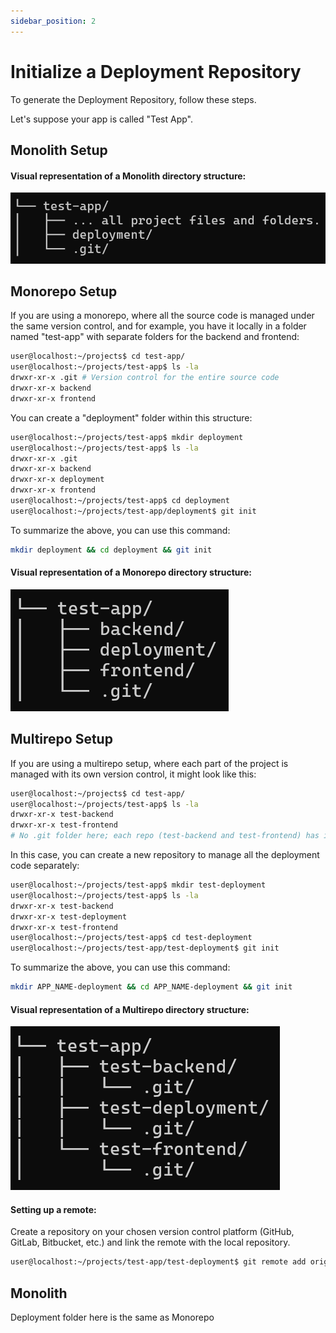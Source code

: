 ```yaml
---
sidebar_position: 2
---
```


# Initialize a Deployment Repository

To generate the Deployment Repository, follow these steps.

Let's suppose your app is called "Test App".

## Monolith Setup

#### Visual representation of a Monolith directory structure:

![Alt text](../../static/img/monolith.png)

## Monorepo Setup

If you are using a monorepo, where all the source code is managed under the same version control, and for example, you have it locally in a folder named "test-app" with separate folders for the backend and frontend:

```sh
user@localhost:~/projects$ cd test-app/
user@localhost:~/projects/test-app$ ls -la
drwxr-xr-x .git # Version control for the entire source code
drwxr-xr-x backend
drwxr-xr-x frontend
```

You can create a "deployment" folder within this structure:

```sh
user@localhost:~/projects/test-app$ mkdir deployment
user@localhost:~/projects/test-app$ ls -la
drwxr-xr-x .git
drwxr-xr-x backend
drwxr-xr-x deployment
drwxr-xr-x frontend
user@localhost:~/projects/test-app$ cd deployment
user@localhost:~/projects/test-app/deployment$ git init
```

To summarize the above, you can use this command:

```sh
mkdir deployment && cd deployment && git init
```

#### Visual representation of a Monorepo directory structure:

![Alt text](../../static/img/monorepo.png)

## Multirepo Setup

If you are using a multirepo setup, where each part of the project is managed with its own version control, it might look like this:

```sh
user@localhost:~/projects$ cd test-app/
user@localhost:~/projects/test-app$ ls -la
drwxr-xr-x test-backend
drwxr-xr-x test-frontend
# No .git folder here; each repo (test-backend and test-frontend) has its own .git folder
```

In this case, you can create a new repository to manage all the deployment code separately:

```sh
user@localhost:~/projects/test-app$ mkdir test-deployment
user@localhost:~/projects/test-app$ ls -la
drwxr-xr-x test-backend
drwxr-xr-x test-deployment
drwxr-xr-x test-frontend
user@localhost:~/projects/test-app$ cd test-deployment
user@localhost:~/projects/test-app/test-deployment$ git init
```

To summarize the above, you can use this command:

```sh
mkdir APP_NAME-deployment && cd APP_NAME-deployment && git init
```

#### Visual representation of a Multirepo directory structure:

![Alt text](../../static/img/multirepo.png)

#### Setting up a remote:

Create a repository on your chosen version control platform (GitHub, GitLab, Bitbucket, etc.) and link the remote with the local repository.

```sh
user@localhost:~/projects/test-app/test-deployment$ git remote add origin <remote-repo-url>
```

## Monolith

Deployment folder here is the same as Monorepo

